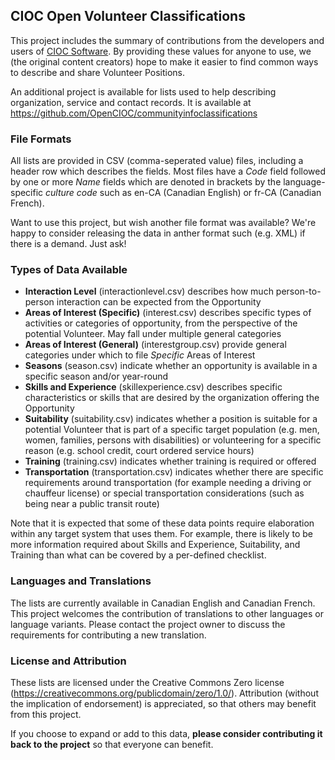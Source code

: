 ## CIOC Open Volunteer Classifications ##

This project includes the summary of contributions from the developers and users of [CIOC Software](www.cioc.ca). By providing these values for anyone to use, we (the original content creators) hope to make it easier to find common ways to describe and share Volunteer Positions.

An additional project is available for lists used to help describing organization, service and contact records. It is available at https://github.com/OpenCIOC/communityinfoclassifications

### File Formats ###

All lists are provided in CSV (comma-seperated value) files, including a header row which describes the fields. Most files have a *Code* field followed by one or more *Name* fields which are denoted in brackets by the language-specific *culture code* such as en-CA (Canadian English) or fr-CA (Canadian French).

Want to use this project, but wish another file format was available? We're happy to consider releasing the data in anther format such (e.g. XML) if there is a demand. Just ask!

### Types of Data Available ###

 - **Interaction Level** (interactionlevel.csv) describes how much person-to-person interaction can be expected from the Opportunity
 - **Areas of Interest (Specific)** (interest.csv) describes specific types of activities or categories of opportunity, from the perspective of the potential Volunteer. May fall under multiple general categories
 - **Areas of Interest (General)** (interestgroup.csv) provide general categories under which to file *Specific* Areas of Interest
 - **Seasons** (season.csv) indicate whether an opportunity is available in a specific season and/or year-round
 - **Skills and Experience** (skillexperience.csv) describes specific characteristics or skills that are desired by the organization offering the Opportunity
 - **Suitability** (suitability.csv) indicates whether a position is suitable for a potential Volunteer that is part of a specific target population (e.g. men, women, families, persons with disabilities) or volunteering for a specific reason (e.g. school credit, court ordered service hours)
 - **Training** (training.csv) indicates whether training is required or offered
 - **Transportation** (transportation.csv) indicates whether there are specific requirements around transportation (for example needing a driving or chauffeur license) or special transportation considerations (such as being near a public transit route)

Note that it is expected that some of these data points require elaboration within any target system that uses them. For example, there is likely to be more information required about Skills and Experience, Suitability, and Training than what can be covered by a per-defined checklist.

### Languages and Translations ###

The lists are currently available in Canadian English and Canadian French. This project welcomes the contribution of translations to other languages or language variants. Please contact the project owner to discuss the requirements for contributing a new translation.

### License and Attribution ###

These lists are licensed under the Creative Commons Zero license (https://creativecommons.org/publicdomain/zero/1.0/). Attribution (without the implication of endorsement) is appreciated, so that others may benefit from this project.

If you choose to expand or add to this data, **please consider contributing it back to the project** so that everyone can benefit.